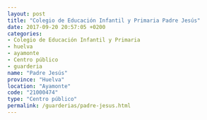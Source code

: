 ```yaml
---
layout: post
title: "Colegio de Educación Infantil y Primaria Padre Jesús"
date: 2017-09-20 20:57:05 +0200
categories:
- Colegio de Educación Infantil y Primaria
- huelva
- ayamonte
- Centro público
- guarderia
name: "Padre Jesús"
province: "Huelva"
location: "Ayamonte"
code: "21000474"
type: "Centro público"
permalink: /guarderias/padre-jesus.html
---
```

